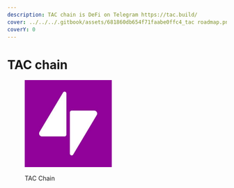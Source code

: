 ```yaml
---
description: TAC chain is DeFi on Telegram https://tac.build/
cover: ../../../.gitbook/assets/681860db654f71faabe0ffc4_tac roadmap.png
coverY: 0
---
```


# TAC chain

<figure><img src="../../../.gitbook/assets/tac.jpg" alt="" width="200"><figcaption><p>TAC Chain</p></figcaption></figure>
